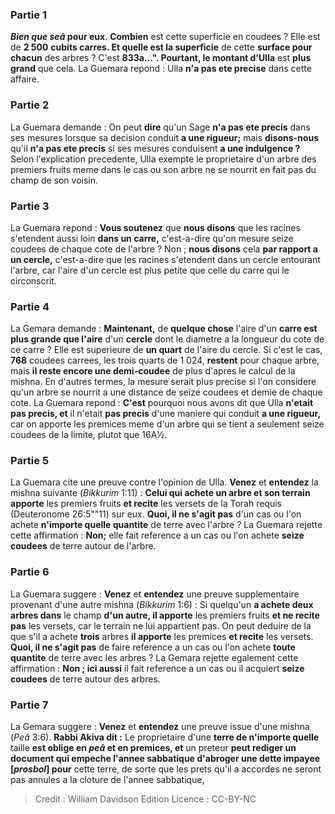 
### Partie 1
<b><i>Bien que seâ</i> pour eux</b>. <b>Combien</b> est cette superficie en coudees ? Elle est de <b>2 500</b> <b>cubits carres. Et quelle est la superficie</b> de cette <b>surface pour chacun</b> des arbres ? C'est <b>833a...". Pourtant, le montant d'Ulla</b> est <b>plus grand</b> que cela. La Guemara repond : Ulla <b>n'a pas ete precise</b> dans cette affaire.

### Partie 2
La Guemara demande : On peut <b>dire</b> qu'un Sage <b>n'a pas ete precis</b> dans ses mesures lorsque sa decision conduit <b>a une rigueur;</b> mais <b>disons-nous</b> qu'il <b>n'a pas ete precis</b> si ses mesures conduisent <b>a une indulgence ?</b> Selon l'explication precedente, Ulla exempte le proprietaire d'un arbre des premiers fruits meme dans le cas ou son arbre ne se nourrit en fait pas du champ de son voisin.

### Partie 3
La Guemara repond : <b>Vous soutenez</b> que <b>nous disons</b> que les racines s'etendent aussi loin <b>dans un carre,</b> c'est-a-dire qu'on mesure seize coudees de chaque cote de l'arbre ? Non ; <b>nous disons</b> cela <b>par rapport a un cercle,</b> c'est-a-dire que les racines s'etendent dans un cercle entourant l'arbre, car l'aire d'un cercle est plus petite que celle du carre qui le circonscrit.

### Partie 4
La Gemara demande : <b>Maintenant,</b> de <b>quelque chose</b> l'aire d'un <b>carre est plus grande que l'aire</b> d'un <b>cercle</b> dont le diametre a la longueur du cote de ce carre ? Elle est superieure de <b>un quart</b> de l'aire du cercle. Si c'est le cas, <b>768</b> coudees carrees, les trois quarts de 1 024, <b>restent</b> pour chaque arbre, mais <b>il reste encore une demi-coudee</b> de plus d'apres le calcul de la mishna. En d'autres termes, la mesure serait plus precise si l'on considere qu'un arbre se nourrit a une distance de seize coudees et demie de chaque cote. La Guemara repond : <b>C'est</b> pourquoi nous avons dit que Ulla <b>n'etait pas precis, et</b> il n'etait <b>pas precis</b> d'une maniere qui conduit <b>a une rigueur,</b> car on apporte les premices meme d'un arbre qui se tient a seulement seize coudees de la limite, plutot que 16A½.

### Partie 5
La Guemara cite une preuve contre l'opinion de Ulla. <b>Venez</b> et <b>entendez</b> la mishna suivante (<i>Bikkurim</i> 1:11) : <b>Celui qui achete un arbre et son terrain apporte</b> les premiers fruits <b>et recite</b> les versets de la Torah requis (Deuteronome 26:5""11) sur eux. <b>Quoi, il ne s'agit pas</b> d'un cas ou l'on achete <b>n'importe quelle quantite</b> de terre avec l'arbre ? La Guemara rejette cette affirmation : <b>Non;</b> elle fait reference a un cas ou l'on achete <b>seize coudees</b> de terre autour de l'arbre.

### Partie 6
La Guemara suggere : <b>Venez</b> et <b>entendez</b> une preuve supplementaire provenant d'une autre mishna (<i>Bikkurim</i> 1:6) : Si quelqu'un <b>a achete deux arbres dans</b> le champ <b>d'un autre, il apporte</b> les premiers fruits <b>et ne recite pas</b> les versets, car le terrain ne lui appartient pas. On peut deduire de la que s'il a achete <b>trois</b> arbres <b>il apporte</b> les premices <b>et recite</b> les versets. <b>Quoi, il ne s'agit pas</b> de faire reference a un cas ou l'on achete <b>toute quantite</b> de terre avec les arbres ? La Gemara rejette egalement cette affirmation : <b>Non ; ici aussi</b> il fait reference a un cas ou il acquiert <b>seize coudees</b> de terre autour des arbres.

### Partie 7
La Gemara suggere : <b>Venez</b> et <b>entendez</b> une preuve issue d'une mishna (<i>Peâ</i> 3:6). <b>Rabbi Akiva dit :</b> Le proprietaire d'une <b>terre de n'importe quelle</b> taille <b>est oblige en <i>peâ</i> et en premices, et</b> un preteur <b>peut rediger un document qui empeche l'annee sabbatique d'abroger une dette impayee [<i>prosbol</i>] pour</b> cette terre, de sorte que les prets qu'il a accordes ne seront pas annules a la cloture de l'annee sabbatique,

>Credit : William Davidson Edition
>Licence : CC-BY-NC